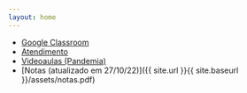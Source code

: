 ```yaml
---
layout: home
---
```


- [Google Classroom](https://classroom.google.com/c/NDg5Njc2MzMwNzI0?cjc=ezzw2p7)
- [Atendimento](https://danielsaad.com/contato)
- [Videoaulas (Pandemia)](https://www.youtube.com/playlist?list=PLmByXagFhf0OOc6QhmRQsfLt2qZ7dgfXA)
- <span class="blinking"> [Notas (atualizado em 27/10/22)]({{ site.url }}{{ site.baseurl }}/assets/notas.pdf) </span>

